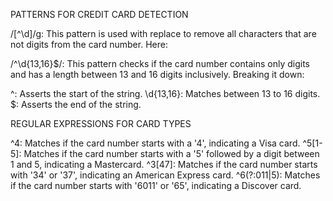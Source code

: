 PATTERNS FOR CREDIT CARD DETECTION

/[^\d]/g: This pattern is used with replace to remove all characters that are not digits from the card number. Here:

[^...]: The ^ inside the square brackets negates the character set, so [^\d] means any character that is not a digit.
\d: This represents any digit from 0 to 9.
/g: This flag stands for "global" and ensures that all instances of the pattern are replaced, not just the first one.

/^\d{13,16}$/: This pattern checks if the card number contains only digits and has a length between 13 and 16 digits inclusively. Breaking it down:

^: Asserts the start of the string.
\d{13,16}: Matches between 13 to 16 digits.
$: Asserts the end of the string.



REGULAR EXPRESSIONS FOR CARD TYPES

^4: Matches if the card number starts with a '4', indicating a Visa card.
^5[1-5]: Matches if the card number starts with a '5' followed by a digit between 1 and 5, indicating a Mastercard.
^3[47]: Matches if the card number starts with '34' or '37', indicating an American Express card.
^6(?:011|5): Matches if the card number starts with '6011' or '65', indicating a Discover card.
